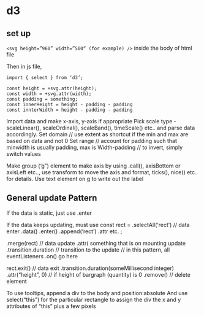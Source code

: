 # d3

## set up

`<svg height=”960” width=”500“ (for example) />` inside the body of html file

Then in js file,

```
import { select } from ‘d3’;

const height = +svg.attr(height);
const width = +svg.attr(width);
const padding = something;
const innerHeight = height - padding - padding
const innterWidth = height - padding - padding
```

Import data and make x-axis, y-axis if appropriate
Pick scale type - scaleLinear(), scaleOrdinal(), scaleBand(), timeScale() etc.. and parse data accordingly.
Set domain
// use extent as shortcut if the min and max are based on data and not 0
Set range
// account for padding such that minwidth is usually padding, max is
Width-padding
// to invert, simply switch values

Make group (‘g”) element to make axis by using .call(), axisBottom or axisLeft etc.., use transform to move the axis and format, ticks(), nice() etc.. for details. Use text element on g to write out the label

## General update Pattern

If the data is static, just use .enter

If the data keeps updating, must use
const rect =
.selectAll(‘rect’) // data enter
.data()
.enter()
.append(‘rect’)
.attr etc. ;

.merge(rect) // data update
.attr( something that is on mounting update
.transition.duration // transition to the update
// in this pattern, all eventListeners .on() go here

rect.exit() // data exit
.transition.duration(someMillisecond integer)
.attr(“height”, 0) // if height of bargraph (quantity) is 0
.remove() // delete element

To use tooltips, append a div to the body and position:absolute
And use select(“this”) for the particular rectangle to assign the div the x and y attributes of “this” plus a few pixels
